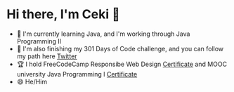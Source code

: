 

<!--
**antekrtalic/antekrtalic** is a ✨ _special_ ✨ repository because its `README.md` (this file) appears on your GitHub profile.

Here are some ideas to get you started:

- 🔭 I’m currently working on ...
- 🌱 I’m currently learning ...
- 👯 I’m looking to collaborate on ...
- 🤔 I’m looking for help with ...
- 💬 Ask me about ...
- 📫 How to reach me: ...
- 😄 Pronouns: ...
- ⚡ Fun fact: ...
-->
<h1>Hi there, I'm Ceki 👋</h1>
<ul>
  <li>🌱 I'm currently learning Java, and I'm working through Java Programming II</li>
  <li>🔭 I'm also finishing my 301 Days of Code challenge, and you can follow my path here <a href="https://twitter.com/Ceki41189383">Twitter</a></li>
  <li> 🏆 I hold FreeCodeCamp Responsibe Web Design <a href="https://freecodecamp.org/certification/ceki/responsive-web-design">Certificate</a> and MOOC university Java Programming I <a href="https://certificates.mooc.fi/validate/fnkh9trf8r">Certificate</a></li>
  <li> 😄 He/Him</li>
</ul>
